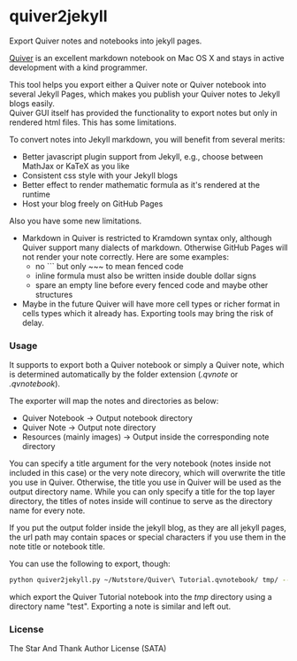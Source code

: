 # quiver2jekyll
Export Quiver notes and notebooks into jekyll pages.

[Quiver](http://happenapps.com/#quiver) is an excellent markdown notebook on Mac OS X and stays in active development with a kind programmer.

This tool helps you export either a Quiver note or Quiver notebook into several Jekyll Pages, which makes you publish your Quiver notes to Jekyll blogs easily.  
Quiver GUI itself has provided the functionality to export notes but only in rendered html files. This has some limitations.

To convert notes into Jekyll markdown, you will benefit from several merits:

- Better javascript plugin support from Jekyll, e.g., choose between MathJax or KaTeX as you like
- Consistent css style with your Jekyll blogs
- Better effect to render mathematic formula as it's rendered at the runtime
- Host your blog freely on GitHub Pages

Also you have some new limitations.

- Markdown in Quiver is restricted to Kramdown syntax only, although Quiver support many dialects of markdown. Otherwise GitHub Pages will not render your note correctly. Here are some examples:
    - no \`\`\` but only \~\~\~ to mean fenced code
    - inline formula must also be written inside double dollar signs
    - spare an empty line before every fenced code and maybe other structures
- Maybe in the future Quiver will have more cell types or richer format in cells types which it already has. Exporting tools may bring the risk of delay.

### Usage

It supports to export both a Quiver notebook or simply a Quiver note, which is determined automatically by the folder extension (_.qvnote_ or _.qvnotebook_).

The exporter will map the notes and directories as below:

- Quiver Notebook -> Output notebook directory
- Quiver Note -> Output note directory
- Resources (mainly images) -> Output inside the corresponding note directory

You can specify a title argument for the very notebook (notes inside not included in this case) or the very note direcory, which will overwrite the title you use in Quiver. Otherwise, the title you use in Quiver will be used as the output directory name. While you can only specify a title for the top layer directory, the titles of notes inside will continue to serve as the directory name for every note.

If you put the output folder inside the jekyll blog, as they are all jekyll pages, the url path may contain spaces or special characters if you use them in the note title or notebook title.

You can use the following to export, though:

~~~ bash
python quiver2jekyll.py ~/Nutstore/Quiver\ Tutorial.qvnotebook/ tmp/ --title test
~~~

which export the Quiver Tutorial notebook into the _tmp_ directory using a directory name "test". Exporting a note is similar and left out.

### License

The Star And Thank Author License (SATA)
